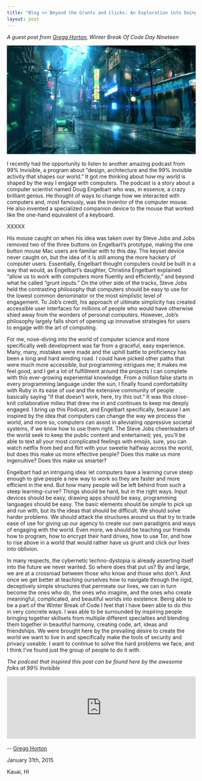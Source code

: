 ```yaml
---
title: "Blog >> Beyond the Grunts and Clicks: An Exploration into Doing Things the Hard Way"
layout: post
---
```


*A guest post from [Gregg Horton](https://twitter.com/greggawatt), Winter Break Of Code Day Nineteen*

<img src="/blog/images/gregg-cyberpunk.jpg" class="nice" alt="Cyberpunk"/>

I recently had the opportunity to listen to another amazing podcast from 99% Invisible, a program about “design, architecture and the 99% invisible activity that shapes our world.” It got me thinking about how my world is shaped by the way I engage with computers. The podcast is a story about a computer scientist named Doug Engelbart who was, in essence, a crazy brilliant genius. He thought of ways to change how we interacted with computers and, most famously, was the inventor of the computer mouse. He also invented a specialized companion device to the mouse that worked like the one-hand equivalent of a keyboard. 

XXXXX

His mouse caught on when his idea was taken over by Steve Jobs and Jobs removed two of the three buttons on Engelbart’s prototype, making the one button mouse Mac users are familiar with to this day. The keyset device never caught on, but the idea of it is still among the more hackery of computer users. Essentially, Engelbart thought computers could be built in a way that would, as Engelbart’s daughter, Christina Engelbart explained “allow us to work with computers more fluently and efficiently,” and beyond what he called “grunt inputs.” On the other side of the tracks, Steve Jobs held the contrasting philosophy that computers should be easy to use for the lowest common denominator or the most simplistic level of engagement. To Job’s credit, his approach of ultimate simplicity has created accessible user interfaces for millions of people who would have otherwise shied away from the wonders of personal computers. However, Job’s philosophy largely falls short of opening up innovative strategies for users to engage with the art of computing. 

For me, nose-diving  into the world of computer science and more specifically web development was far from a graceful, easy experience. Many, many, mistakes were made and the uphill battle to proficiency has been a long and hard winding road. I could have picked other paths that were much more accessible, but programming intrigues me; it makes me feel good, and I get a lot of fulfillment around the projects I can complete with this ever-growing experiential knowledge. From a million false starts in every programming language under the sun, I finally found comfortability with Ruby in its ease of use and the extensive community of people basically saying “if that doesn’t work, here, try this out.” It was this close-knit collaborative milieu that drew me in and continues to keep me deeply engaged. I bring up this Podcast, and Engelbart specifically, because I am inspired by the idea that computers can change the way we process the world, and more so, computers can assist in alleviating oppressive societal systems, if we know how to use them right. The Steve Jobs cheerleaders of the world seek to keep the public content and entertained; yes, you’ll be able to text all your most complicated feelings with emojis, sure, you can watch netflix from bed and flirt with your sweetie halfway across the world, but does this make us more effective people? Does this make us more ingenuitive? Does this make us smarter? 

Engelbart had an intriguing idea: let computers have a learning curve steep enough to give people a new way to work so they are faster and more efficient in the end. But how many people will be left behind from such a steep learning-curve? Things should be hard, but in the right ways. Input devices should be easy, drawing apps should be easy, programming languages should be easy. The basic elements should be simple to pick up and run with, but its the ideas that should be difficult. We should solve harder problems. We should attack the structures around us that try to trade ease of use for giving up our agency to create our own paradigms and ways of engaging with the world. Even more, we should be teaching our friends how to program, how to encrypt their hard drives, how to use Tor, and how to rise above in a world that would rather have us grunt and click our lives into oblivion.

In many respects, the cybernetic techno-dystopia is already asserting itself into the future we never wanted. So where does that put us? By and large, we are at a crossroad between those who know and those who don’t. And once we get better at teaching ourselves how to navigate through the rigid, deceptively simple structures that permeate our lives, we can in turn become the ones who do, the ones who imagine, and the ones who create meaningful, complicated, and beautiful worlds into existence. Being able to be a part of the Winter Break of Code I feel that I have been able to do this in very concrete ways. I was able to be surrounded by inspiring people bringing together skillsets from multiple different specialties and blending them together in beautiful harmony, creating code, art, ideas and friendships. We were brought here by the prevailing desire to create the world we want to live in and specifically make the tools of security and privacy useable. I want to continue to solve the hard problems we face, and I think I've found just the group of people to do it with. 

*The podcast that inspired this post can be found here by the awesome folks at 99% Invisible*


<iframe width="100%" height="166" scrolling="no" frameborder="no" src="https://w.soundcloud.com/player/?url=https%3A//api.soundcloud.com/tracks/187075752&amp;color=ff5500&amp;auto_play=false&amp;hide_related=false&amp;show_comments=true&amp;show_user=true&amp;show_reposts=false"></iframe>


-- [Gregg Horton](https://twitter.com/greggawatt)

January 31th, 2015

Kauai, HI